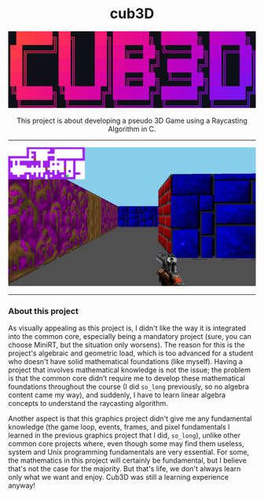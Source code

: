 <h1 align="center">cub3D</h3>

<p align="center">
    <img src="./assets/ascii.png"/>
</p>
<p align="center">This project is about developing a pseudo 3D Game using a Raycasting Algorithm in C.</p>

---
<p align="center">
    <img src="./assets/printscreen.png"/>
</p>

---
### About this project
As visually appealing as this project is, I didn't like the way it is integrated into the common core, especially being a mandatory project (sure, you can choose MiniRT, but the situation only worsens). The reason for this is the project's algebraic and geometric load, which is too advanced for a student who doesn't have solid mathematical foundations (like myself). Having a project that involves mathematical knowledge is not the issue; the problem is that the common core didn’t require me to develop these mathematical foundations throughout the course (I did `so_long` previously, so no algebra content came my way), and suddenly, I have to learn linear algebra concepts to understand the raycasting algorithm.

Another aspect is that this graphics project didn't give me any fundamental knowledge (the game loop, events, frames, and pixel fundamentals I learned in the previous graphics project that I did, `so_long`), unlike other common core projects where, even though some may find them useless, system and Unix programming fundamentals are very essential. For some, the mathematics in this project will certainly be fundamental, but I believe that's not the case for the majority. But that's life, we don't always learn only what we want and enjoy. Cub3D was still a learning experience anyway!
